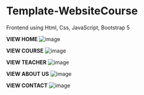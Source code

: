 # Template-WebsiteCourse
Frontend using Html, Css, JavaScript, Bootstrap 5

**VIEW HOME**
![image](https://github.com/Hiepn24/Template-WebsiteCourse/assets/174914516/8842a683-fc1e-4902-b480-ed1383ad2120)


**VIEW COURSE**
![image](https://github.com/Hiepn24/Template-WebsiteCourse/assets/174914516/3dff859e-4a55-4adb-9da3-2eaa15d37580)


**VIEW TEACHER**
![image](https://github.com/Hiepn24/Template-WebsiteCourse/assets/174914516/a520fec4-7295-4440-b80f-a1aca8cf426a)


**VIEW ABOUT US**
![image](https://github.com/Hiepn24/Template-WebsiteCourse/assets/174914516/9b727234-3e11-4096-af31-e15663fb6382)


**VIEW CONTACT**
![image](https://github.com/Hiepn24/Template-WebsiteCourse/assets/174914516/5a9237d8-35ee-46b9-8e43-c8003088e051)

